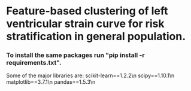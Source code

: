 # Feature-based clustering of left ventricular strain curve for risk stratification in general population.

### To install the same packages run "pip install -r requirements.txt". 

Some of the major libraries are: 
scikit-learn==1.2.2\n
scipy==1.10.1\n
matplotlib==3.7.1\n
pandas==1.5.3\n
